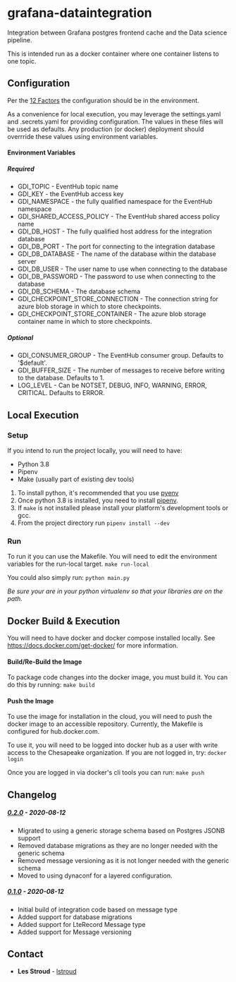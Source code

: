 # grafana-dataintegration
Integration between Grafana postgres frontend cache and the Data science 
pipeline.  

This is intended run as a docker container where one container listens 
to one topic. 

## Configuration
Per the [12 Factors](https://12factor.net/config) the configuration should be
in the environment.  

As a convenience for local execution, you may leverage the settings.yaml and .secrets.yaml
for providing configuration.  The values in these files will be used as defaults. Any
production (or docker) deployment should overrride these values using environment 
variables.

#### Environment Variables
##### Required
* GDI_TOPIC - EventHub topic name
* GDI_KEY - the EventHub access key
* GDI_NAMESPACE - the fully qualified namespace for the EventHub namespace
* GDI_SHARED_ACCESS_POLICY - The EventHub shared access policy name
* GDI_DB_HOST - The fully qualified host address for the integration database
* GDI_DB_PORT - The port for connecting to the integration database
* GDI_DB_DATABASE - The name of the database within the database server
* GDI_DB_USER - The user name to use when connecting to the database
* GDI_DB_PASSWORD - The password to use when connecting to the database
* GDI_DB_SCHEMA - The database schema
* GDI_CHECKPOINT_STORE_CONNECTION - The connection string for azure blob storage in which to store checkpoints.
* GDI_CHECKPOINT_STORE_CONTAINER - The azure blob storage container name in which to store checkpoints.

##### Optional
* GDI_CONSUMER_GROUP - The EventHub consumer group. Defaults to '$default'.
* GDI_BUFFER_SIZE - The number of messages to receive before writing to the database. Defaults to 1.
* LOG_LEVEL - Can be NOTSET, DEBUG, INFO, WARNING, ERROR, CRITICAL. Defaults to ERROR. 


## Local Execution
### Setup
If you intend to run the project locally, you will need to have:
* Python 3.8
* Pipenv
* Make (usually part of existing dev tools)

1. To install python, it's recommended that you use [pyenv](https://github.com/pyenv/pyenv)
1. Once python 3.8 is installed, you need to install [pipenv](https://pipenv-fork.readthedocs.io/en/latest/).
1. If `make` is not installed please install your platform's development tools or gcc.
3. From the project directory run `pipenv install --dev`

### Run
To run it you can use the Makefile.  You will need to edit the environment variables for the run-local target.
```make run-local```

You could also simply run:
```python main.py```

*Be sure your are in your python virtualenv so that your libraries are on the path.*

## Docker Build & Execution
You will need to have docker and docker compose installed locally. See https://docs.docker.com/get-docker/ for more information.

#### Build/Re-Build the Image
To package code changes into the docker image, you must build it.  You can do this by running:
```make build```

#### Push the Image
To use the image for installation in the cloud, you will need to push the 
docker image to an accessible repository.  Currently, the Makefile is configured 
for hub.docker.com.

To use it, you will need to be logged into docker hub as a user with write access
to the Chesapeake organization.  If you are not logged in, try:
```docker login``` 

Once you are logged in via docker's cli tools you can run:
```make push```

## Changelog

##### [0.2.0]() - 2020-08-12
* Migrated to using a generic storage schema based on Postgres JSONB support
* Removed database migrations as they are no longer needed with the generic schema
* Removed message versioning as it is not longer needed with the generic schema
* Moved to using dynaconf for a layered configuration.
 
##### [0.1.0]() - 2020-08-12
* Initial build of integration code based on message type
* Added support for database migrations
* Added support for LteRecord Message type
* Added support for Message versioning

## Contact
* **Les Stroud** - [lstroud](https://github.com/lstroud)  
